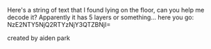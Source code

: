Here's a string of text that I found lying on the floor, can you help me decode it? Apparently it has 5 layers or something... here you go: NzE2NTY5NjQ2RTYzNjY3QTZBNjI=

created by aiden park
